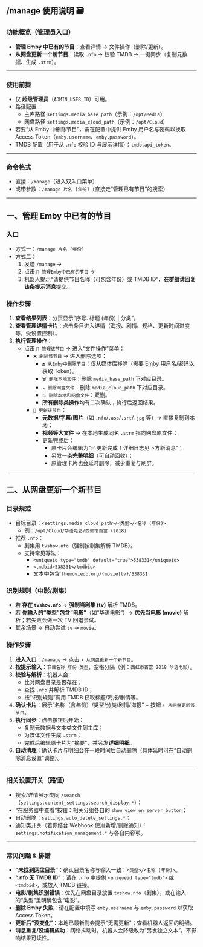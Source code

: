 ## /manage 使用说明 🗃️

### 功能概览（管理员入口）
- **管理 Emby 中已有的节目**：查看详情 → 文件操作（删除/更新）。  
- **从网盘更新一个新节目**：读取 `.nfo` → 校验 TMDB → 一键同步（复制元数据、生成 `.strm`）。

---

### 使用前提
- 仅 **超级管理员**（`ADMIN_USER_ID`）可用。  
- 路径配置：  
  - 主库路径 `settings.media_base_path`（示例：`/opt/Media`）  
  - 网盘路径 `settings.media_cloud_path`（示例：`/opt/Cloud`）  
- 若要“从 Emby 中删除节目”，需在配置中提供 Emby 用户名与密码以换取 Access Token（`emby.username`、`emby.password`）。  
- TMDB 配置（用于从 `.nfo` 校验 ID 与展示详情）：`tmdb.api_token`。

---

### 命令格式
- 直接：`/manage`（进入双入口菜单）  
- 或带参数：`/manage 片名 [年份]`（直接走“管理已有节目”的搜索）

---

## 一、管理 Emby 中已有的节目
### 入口
- 方式一：`/manage 片名 [年份]`  
- 方式二：  
  1. 发送 `/manage` →  
  2. 点击 `🔄 管理Emby中已有的节目` →  
  3. 机器人提示“请提供节目名称（可包含年份）或 TMDB ID”，**在群组请回复该条提示消息**提交。

### 操作步骤
1. **查看结果列表**：分页显示“序号. 标题 (年份) | 分类”。  
2. **查看管理详情卡片**：点击条目进入详情（海报、剧情、规格、更新时间进度等，受设置控制）。  
3. **执行管理操作**：  
   - 点击 `🔄 管理该节目` → 进入“文件操作”菜单：  
     - `❌ 删除该节目` → 进入删除选项：  
       - `⏏️ 从Emby中删除节目`：仅从媒体库移除（需要 Emby 用户名/密码以获取 Token）。  
       - `🗑️ 删除本地文件`：删除 `media_base_path` 下对应目录。  
       - `☁️ 删除网盘文件`：删除 `media_cloud_path` 下对应目录。  
       - `💥 删除本地和网盘文件`：双删。  
       - **所有删除类操作**均有二次确认；执行后返回结果。  
     - `🔄 更新该节目`：  
       - **元数据/字幕/图片**（如 `.nfo`/`.ass`/`.srt`/`.jpg` 等）→ 直接复制到本地；  
       - **视频等大文件** → 在本地生成同名 `.strm` 指向网盘原文件；  
       - 更新完成后：  
         - 原卡片会编辑为“✅ 更新完成！详细日志见下方新消息”；  
         - 另发一条**完整明细**（可自动回收）；  
         - 原管理卡片也会延时删除，减少重复与刷屏。

---

## 二、从网盘更新一个新节目
### 目录规范
- 目标目录：`<settings.media_cloud_path>/<类型>/<名称 (年份)>`  
  - 例：`/opt/Cloud/华语电影/西虹市首富 (2018)`  
- 推荐 `.nfo`：  
  - 剧集用 `tvshow.nfo`（强制按剧集解析 TMDB）。  
  - 支持常见写法：  
    - `<uniqueid type="tmdb" default="true">538331</uniqueid>`  
    - `<tmdbid>538331</tmdbid>`  
    - 文本中包含 `themoviedb.org/{movie|tv}/538331`

### 识别规则（电影/剧集）
- 若 **存在 `tvshow.nfo`** → **强制当剧集 (tv)** 解析 TMDB。  
- 若 **你输入的“类型”包含“电影”**（如“华语电影”）→ **优先当电影 (movie)** 解析；若失败会做一次 TV 回退尝试。  
- 其余场景 → 自动尝试 `tv` → `movie`。

### 操作步骤
1. **进入入口**：`/manage` → 点击 `⬇️ 从网盘更新一个新节目`。  
2. **按提示输入**：`节目名称 年份 类型`，空格分隔（例：`西虹市首富 2018 华语电影`）。  
3. **校验与解析**：机器人会：  
   - 比对网盘目录是否存在；  
   - 查找 `.nfo` 并解析 TMDB ID；  
   - 按“识别规则”调用 TMDB 获取标题/海报/剧情等。  
4. **确认卡片**：展示“名称（含年份）/类型/分类/剧情/海报” + 按钮 `⬇️ 从网盘更新该节目`。  
5. **执行同步**：点击按钮后开始：  
   - 复制元数据与文本类文件到主库；  
   - 为媒体文件生成 `.strm`；  
   - 完成后编辑原卡片为“摘要”，并另发**详细明细**。  
6. **自动清理**：确认卡片与明细会在一段时间后自动删除（具体延时可在“自动删除消息设置”调整）。

---

### 相关设置开关（路径）
- 搜索/详情展示类同 `/search`（`settings.content_settings.search_display.*`）；  
- “在服务器中查看”按钮：相关分组各自的 `show_view_on_server_button`；  
- 自动删除：`settings.auto_delete_settings.*`；  
- 通知类开关（若你结合 Webhook 使用新增/删除通知）：`settings.notification_management.*` 与各自内容项。

---

### 常见问题 & 排错
- **“未找到网盘目录”**：确认目录名称与输入一致：`<类型>/<名称 (年份)>`。  
- **“.nfo 无 TMDB ID”**：请在 `.nfo` 中提供 `<uniqueid type="tmdb">` 或 `<tmdbid>`，或放入 TMDB 链接。  
- **电影/剧集识别错误**：优先在网盘目录放置 `tvshow.nfo`（剧集），或在输入的“类型”里明确包含“电影”。  
- **删除 Emby 失败**：请在配置中填写 `emby.username` 与 `emby.password` 以获取 Access Token。  
- **更新后“没变化”**：本地已最新则会提示“无需更新”；查看机器人返回的明细。  
- **消息重复/没编辑成功**：网络抖动时，机器人会降级改为“另发独立文本”，不影响结果可读性。

